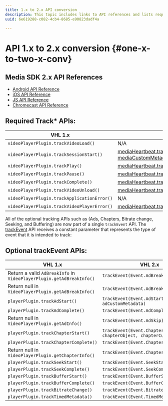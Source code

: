 ```yaml
---
title: 1.x to 2.x API conversion
description: This topic includes links to API references and lists required and optional tracking APIs for 1.x and 2.x version of the Media SDK.
uuid: 6e619288-c082-4cb4-8685-e90823dadf4a

---
```


# API 1.x to 2.x conversion {#one-x-to-two-x-conv}

## Media SDK 2.x API References

* [Android API Reference](https://adobe-marketing-cloud.github.io/media-sdks/reference/android/index.html)
* [iOS API Reference](https://adobe-marketing-cloud.github.io/media-sdks/reference/ios/index.html)
* [JS API Reference](https://adobe-marketing-cloud.github.io/media-sdks/reference/javascript/index.html)
* [Chromecast API Reference](https://adobe-marketing-cloud.github.io/media-sdks/reference/chromecast/index.html)

## Required Track* APIs:

|  &nbsp;VHL&nbsp;1.x&nbsp; | VHL&nbsp;2.x |
|---|---|
| `videoPlayerPlugin.trackVideoLoad()` | N/A |
| `videoPlayerPlugin.trackSessionStart()` | [mediaHeartbeat.trackSessionStart(mediaObject, mediaCustomMetadata)](https://adobe-marketing-cloud.github.io/media-sdks/reference/javascript/MediaHeartbeat.html#trackSessionStart) |
| `videoPlayerPlugin.trackPlay()` | [mediaHeartbeat.trackPlay()](https://adobe-marketing-cloud.github.io/media-sdks/reference/javascript/MediaHeartbeat.html#trackPlay) |
| `videoPlayerPlugin.trackPause()` | [mediaHeartbeat.trackPause()](https://adobe-marketing-cloud.github.io/media-sdks/reference/javascript/MediaHeartbeat.html#trackPause) |
| `videoPlayerPlugin.trackComplete()` | [mediaHeartbeat.trackComplete()](https://adobe-marketing-cloud.github.io/media-sdks/reference/javascript/MediaHeartbeat.html#trackComplete) |
| `videoPlayerPlugin.trackVideoUnload()` | [mediaHeartbeat.trackSessionEnd()](https://adobe-marketing-cloud.github.io/media-sdks/reference/javascript/MediaHeartbeat.html#trackSessionEnd) |
| `videoPlayerPlugin.trackApplicationError()` | N/A |
| `videoPlayerPlugin.trackVideoPlayerError()` | [mediaHeartbeat.trackError()](https://adobe-marketing-cloud.github.io/media-sdks/reference/javascript/MediaHeartbeat.html#trackError) |

All of the optional tracking APIs such as (Ads, Chapters, Bitrate change, Seeking, and Buffering) are now part of a single `trackEvent` API. The [trackEvent](https://adobe-marketing-cloud.github.io/media-sdks/reference/javascript/MediaHeartbeat.html#trackEvent) API receives a constant parameter that represents the type of event that it is intended to track:

## Optional trackEvent APIs:

|  VHL 1.x | VHL 2.x |
|---|---|
| Return a valid `AdBreakInfo` in `VideoPlayerPlugin.getAdBreakInfo()` | `trackEvent(Event.AdBreakStart)` |
| Return null in `VideoPlayerPlugin.getAdBreakInfo()` | `trackEvent(Event.AdBreakComplete)` |
| `playerPlugin.trackAdStart()` | `trackEvent(Event.AdStart, adObject, adCustomMetadata)` |
| `playerPlugin.trackAdComplete()` | `trackEvent(Event.AdComplete)` |
| Return null in `VideoPlayerPlugin.getAdInfo()` | `trackEvent(Event.AdSkip)` |
| `playerPlugin.trackChapterStart()` | `trackEvent(Event.ChapterStart, chapterObject, chapterCustomMetadata)` |
| `playerPlugin.trackChapterComplete()` | `trackEvent(Event.ChapterComplete)` |
| Return null in `VideoPlayerPlugin.getChapterInfo()` | `trackEvent(Event.ChapterSkip)` |
| `playerPlugin.trackSeekStart()` | `trackEvent(Event.SeekStart)` |
| `playerPlugin.trackSeekComplete()` | `trackEvent(Event.SeekComplete)` |
| `playerPlugin.trackBufferStart()` | `trackEvent(Event.BufferStart)` |
| `playerPlugin.trackBufferComplete()` | `trackEvent(Event.BufferComplete)` |
| `playerPlugin.trackBitrateChange()` | `trackEvent(Event.BitrateChange)` |
| `playerPlugin.trackTimedMetadata()` | `trackEvent(Event.TimedMetadataUpdate)` |


